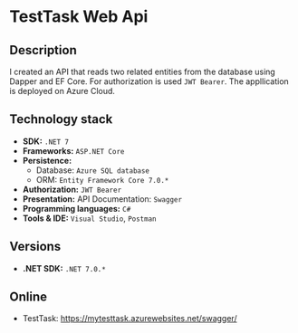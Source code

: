 # TestTask Web Api

## Description

I created an API that reads two related entities from the database using Dapper and EF Core. 
For authorization is used `JWT Bearer`.
The appllication is deployed on Azure Cloud.

## Technology stack

- **SDK:** `.NET 7`
- **Frameworks:** `ASP.NET Core`
- **Persistence:**
    - Database: `Azure SQL database`
    - ORM: `Entity Framework Core 7.0.*`
- **Authorization:** `JWT Bearer`
- **Presentation:** API Documentation: `Swagger`
- **Programming languages:** `C#`
- **Tools & IDE:** `Visual Studio`, `Postman`

## Versions

- **.NET SDK:** `.NET 7.0.*`

## Online

- TestTask: https://mytesttask.azurewebsites.net/swagger/
